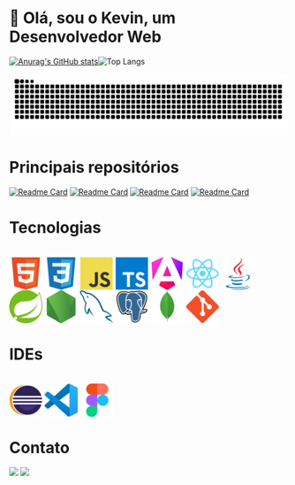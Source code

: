 <h1>👋&nbsp;Olá, sou o Kevin, um Desenvolvedor Web</h1>

[![Anurag's GitHub stats](https://github-readme-stats.vercel.app/api?username=KevinWillyan456&hide=stars,prs,issues,contribs&show_icons=true&theme=radical)](https://github.com/KevinWillyan456)![Top Langs](https://github-readme-stats.vercel.app/api/top-langs/?username=KevinWillyan456&layout=compact&theme=radical)

<picture>
  <source media="(prefers-color-scheme: dark)" srcset="https://raw.githubusercontent.com/KevinWillyan456/KevinWillyan456/output/github-contribution-grid-snake-dark.svg">
  <source media="(prefers-color-scheme: light)" srcset="https://raw.githubusercontent.com/KevinWillyan456/KevinWillyan456/output/github-contribution-grid-snake.svg">
  <img alt="github contribution grid snake animation" src="https://raw.githubusercontent.com/KevinWillyan456/KevinWillyan456/output/github-contribution-grid-snake.svg">
</picture>

<h1>Principais repositórios</h1>

[![Readme Card](https://github-readme-stats.vercel.app/api/pin/?username=KevinWillyan456&repo=purchaseway-blog&theme=radical)](https://github.com/KevinWillyan456/purchaseway-blog)
[![Readme Card](https://github-readme-stats.vercel.app/api/pin/?username=KevinWillyan456&repo=pw-music-game&theme=radical)](https://github.com/KevinWillyan456/pw-music-game)
[![Readme Card](https://github-readme-stats.vercel.app/api/pin/?username=KevinWillyan456&repo=pw-animes-react&theme=radical)](https://github.com/KevinWillyan456/pw-animes-react)
[![Readme Card](https://github-readme-stats.vercel.app/api/pin/?username=KevinWillyan456&repo=purchaseway-music&theme=radical)](https://github.com/KevinWillyan456/purchaseway-music)

<h1>Tecnologias</h1>

<div style="display: inline_block"><br>
  <img align="center" alt="HTML" height="60" width="60" src="https://raw.githubusercontent.com/devicons/devicon/master/icons/html5/html5-original.svg">
  <img align="center" alt="CSS" height="60" width="60" src="https://raw.githubusercontent.com/devicons/devicon/master/icons/css3/css3-original.svg">
  <img align="center" alt="JS" height="60" width="60" src="https://raw.githubusercontent.com/devicons/devicon/master/icons/javascript/javascript-original.svg">
  <img align="center" alt="TS" height="60" width="60" src="https://raw.githubusercontent.com/devicons/devicon/master/icons/typescript/typescript-original.svg">
  <img align="center" alt="Angular" height="60" width="60" src="https://raw.githubusercontent.com/devicons/devicon/master/icons/angular/angular-original.svg">
  <img align="center" alt="React JS" height="60" width="60" src="https://raw.githubusercontent.com/devicons/devicon/master/icons/react/react-original.svg">
  <img align="center" alt="Java" height="60" width="60" src="https://raw.githubusercontent.com/devicons/devicon/master/icons/java/java-original.svg">
  <img align="center" alt="Spring" height="60" width="60" src="https://raw.githubusercontent.com/devicons/devicon/master/icons/spring/spring-original.svg">
  <img align="center" alt="Node JS" height="60" width="60" src="https://raw.githubusercontent.com/devicons/devicon/master/icons/nodejs/nodejs-original.svg">
  <img align="center" alt="MySql" height="60" width="60" src="https://raw.githubusercontent.com/devicons/devicon/master/icons/mysql/mysql-original.svg">
  <img align="center" alt="PostgreSQL" height="60" width="60" src="https://raw.githubusercontent.com/devicons/devicon/master/icons/postgresql/postgresql-original.svg">
  <img align="center" alt="MongoDB" height="60" width="60" src="https://raw.githubusercontent.com/devicons/devicon/master/icons/mongodb/mongodb-original.svg">
  <img align="center" alt="Git" height="60" width="60" src="https://raw.githubusercontent.com/devicons/devicon/master/icons/git/git-original.svg">
</div>

<h1>IDEs</h1>

<div style="display: inline_block"><br>
  <img align="center" alt="Eclipse" height="60" width="60" src="https://raw.githubusercontent.com/devicons/devicon/master/icons/eclipse/eclipse-original.svg">
  <img align="center" alt="VS Code" height="60" width="60" src="https://raw.githubusercontent.com/devicons/devicon/master/icons/vscode/vscode-original.svg">
  <img align="center" alt="Figma" height="60" width="60" src="https://raw.githubusercontent.com/devicons/devicon/master/icons/figma/figma-original.svg">
</div>

<h1>Contato</h1>

<div>
  <a href="https://github.com/KevinWillyan456" target="_blank"><img src="https://img.shields.io/badge/GitHub-100000?style=for-the-badge&logo=github&logoColor=white" target="_blank"></a>
  <a href="https://www.linkedin.com/in/KevinWillyan456" target="_blank"><img src="https://img.shields.io/badge/LinkedIn-0077B5?style=for-the-badge&logo=linkedin&logoColor=white" target="_blank"></a>
</div>
